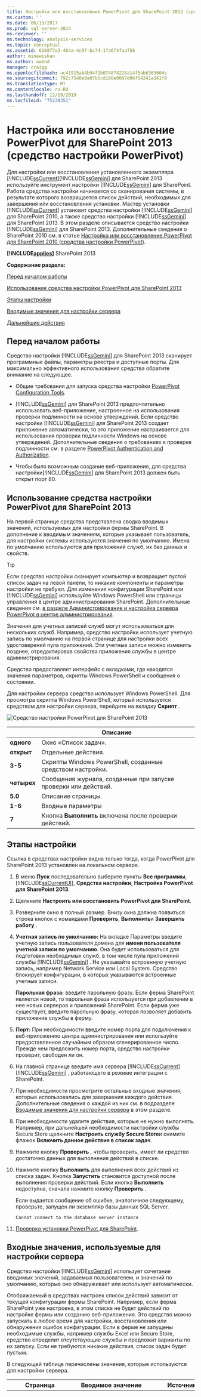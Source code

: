```yaml
---
title: Настройка или восстановление PowerPivot для SharePoint 2013 (средство настройки PowerPivot) | Документация Майкрософт
ms.custom: ''
ms.date: 06/13/2017
ms.prod: sql-server-2014
ms.reviewer: ''
ms.technology: analysis-services
ms.topic: conceptual
ms.assetid: 616877e3-464a-4c97-bc74-1fa6f4faa756
author: minewiskan
ms.author: owend
manager: craigg
ms.openlocfilehash: ac41915ab4b94f1b074874228a14f5ab6363604c
ms.sourcegitcommit: 792c7548e9a07b5cd166e0007d06f64241a161f8
ms.translationtype: MT
ms.contentlocale: ru-RU
ms.lasthandoff: 12/19/2019
ms.locfileid: "75229351"
---
```

# <a name="configure-or-repair-powerpivot-for-sharepoint-2013-powerpivot-configuration-tool"></a>Настройка или восстановление PowerPivot для SharePoint 2013 (средство настройки PowerPivot)
  Для настройки или восстановления установленного экземпляра [!INCLUDE[ssCurrent](../../includes/sscurrent-md.md)][!INCLUDE[ssGemini](../../includes/ssgemini-md.md)] для SharePoint 2013 используйте инструмент настройки [!INCLUDE[ssGemini](../../includes/ssgemini-md.md)] для SharePoint. Работа средства настройки начинается со сканирования системы, в результате которого возвращается список действий, необходимых для завершения или восстановления установки. Мастер установки [!INCLUDE[ssCurrent](../../includes/sscurrent-md.md)] установит средства настройки [!INCLUDE[ssGemini](../../includes/ssgemini-md.md)] для SharePoint 2010, а также средство настройки [!INCLUDE[ssGemini](../../includes/ssgemini-md.md)] для SharePoint 2013. В этом разделе описывается средство настройки [!INCLUDE[ssGemini](../../includes/ssgemini-md.md)] для SharePoint 2013. Дополнительные сведения о SharePoint 2010 см. в статье [Настройка или восстановление PowerPivot для SharePoint 2010 &#40;средства настройки PowerPivot&#41;](../configure-repair-powerpivot-sharepoint-2010.md).  
  
 **[!INCLUDE[applies](../../includes/applies-md.md)]** SharePoint 2013  
  
 **Содержание раздела:**  
  
 [Перед началом работы](#bkmk_before)  
  
 [Использование средства настройки PowerPivot для SharePoint 2013](#bkmk_using)  
  
 [Этапы настройки](#bkmk_steps)  
  
 [Вводимые значения для настройки сервера](#bkmk_input)  
  
 [Дальнейшие действия](#bkmk_nextsteps)  
  
##  <a name="bkmk_before"></a>Перед началом работы  
 Средство настройки [!INCLUDE[ssGemini](../../includes/ssgemini-md.md)] для SharePoint 2013 сканирует программные файлы, параметры реестра и доступные порты. Для максимально эффективного использования средства обратите внимание на следующее.  
  
-   Общие требования для запуска средства настройки [PowerPivot Configuration Tools](power-pivot-configuration-tools.md).  
  
-   
  [!INCLUDE[ssGemini](../../includes/ssgemini-md.md)] для SharePoint 2013 предпочтительно использовать веб-приложение, настроенное на использования проверки подлинности на основе утверждений. Если средство настройки [!INCLUDE[ssGemini](../../includes/ssgemini-md.md)] для SharePoint 2013 создает приложение автоматически, то это приложение настраивается для использования проверки подлинности Windows на основе утверждений. Дополнительные сведения о требованиях к проверке подлинности см. в разделе [PowerPivot Authentication and Authorization](power-pivot-authentication-and-authorization.md).  
  
-   Чтобы было возможным создание веб-приложения, для средства настройки[!INCLUDE[ssGemini](../../includes/ssgemini-md.md)] для SharePoint 2013 должен быть открыт порт 80.  
  
##  <a name="bkmk_using"></a>Использование средства настройки PowerPivot для SharePoint 2013  
 На первой странице средства представлена сводка вводимых значений, используемых для настройки фермы SharePoint. В дополнение к вводимым значениям, которые указывает пользователь, для настройки системы используются значения по умолчанию. Имена по умолчанию используются для приложений служб, их баз данных и свойств.  
  
> [!TIP]  
>  Если средство настройки сканирует компьютер и возвращает пустой список задач на левой панели, то никакие компоненты и параметры настройки не требуют. Для изменения конфигурации SharePoint или [!INCLUDE[ssGemini](../../includes/ssgemini-md.md)] используйте Windows PowerShell или страницы управления в центре администрирования SharePoint. Дополнительные сведения см. [в разделе Администрирование и настройка сервера PowerPivot в центре администрирования](power-pivot-server-administration-and-configuration-in-central-administration.md).  
  
 Значения для учетных записей служб могут использоваться для нескольких служб. Например, средство настройки использует учетную запись по умолчанию на первой странице для настройки всех удостоверений пула приложений. Эти учетные записи можно изменить позднее, отредактировав свойства приложения службы в центре администрирования.  
  
 Средство предоставляет интерфейс с вкладками, где находятся значения параметров, скрипты Windows PowerShell и сообщения о состоянии.  
  
 Для настройки сервера средство использует Windows PowerShell. Для просмотра скрипта Windows PowerShell, который используется средством для настройки сервера, перейдите на вкладку **Скрипт** .  
  
 ![Средство настройки PowerPivot для SharePoint 2013](../media/ssas-powerpivot-configtool-4-sharepoint2013-mainpage-configure.gif "Средство настройки PowerPivot для SharePoint 2013")  
  
||Описание|  
|-|-----------------|  
|**одного**|Окно «Список задач».|  
|**открыт**|Отдельные действия.|  
|**3-5**|Скрипты Windows PowerShell, созданные средством настройки.|  
|**четырех**|Сообщения журнала, созданные при запуске проверки или действий.|  
|**5.0**|Описание страницы.|  
|**1-6**|Входные параметры|  
|**7**|Кнопка **Выполнить** включена после проверки действий.|  
  
##  <a name="bkmk_steps"></a>Этапы настройки  
 Ссылка в средствах настройки видна только тогда, когда PowerPivot для SharePoint 2013 установлен на локальном сервере.  
  
1.  В меню **Пуск** последовательно выберите пункты **Все программы**, [!INCLUDE[ssCurrentUI](../../includes/sscurrentui-md.md)], **Средства настройки**, **Настройка PowerPivot для SharePoint 2013**.  
  
2.  Щелкните **Настроить или восстановить PowerPivot для SharePoint**.  
  
3.  Разверните окно в полный размер. Внизу окна должна появиться строка кнопок с командами **Проверить**, **Выполнить**и **Завершить работу** .  
  
4.  **Учетная запись по умолчанию:** На вкладке Параметры введите учетную запись пользователя домена для **имени пользователя учетной записи по умолчанию**. Она будет использоваться для подготовки необходимых служб, в том числе пула приложений службы [!INCLUDE[ssGemini](../../includes/ssgemini-md.md)] . Не указывайте встроенную учетную запись, например Network Service или Local System. Средство блокирует конфигурации, в которых указываются встроенные учетные записи.  
  
     **Парольная фраза:** введите парольную фразу. Если ферма SharePoint является новой, то парольная фраза используется при добавлении в нее новых серверов и приложений SharePoint. Если ферма уже существует, введите парольную фразу, которая позволяет добавить приложение службы в ферму.  
  
5.  **Порт:** При необходимости введите номер порта для подключения к веб-приложению центра администрирования или используйте предоставленное случайным образом сгенерированное число. Прежде чем предложить номер порта, средство настройки проверит, свободен ли он.  
  
6.  На главной странице введите имя сервера [!INCLUDE[ssCurrent](../../includes/sscurrent-md.md)][!INCLUDE[ssGemini](../../includes/ssgemini-md.md)] , работающего в режиме интеграции с SharePoint.  
  
7.  При необходимости просмотрите остальные входные значения, которые использовались для завершения каждого действия. Дополнительные сведения о каждой из них см. в подразделе [Вводимые значения для настройки сервера](#bkmk_input) в этом разделе.  
  
8.  При необходимости удалите действия, которые не нужно выполнять. Например, при дальнейшей необходимости настройки службы Secure Store щелкните **Настроить службу Secure Store**и снимите флажок **Включить данное действие в список задач**.  
  
9. Нажмите кнопку **Проверить** , чтобы проверить, имеет ли средство достаточно данных для выполнения действий в списке.  
  
10. Нажмите кнопку **Выполнить** для выполнения всех действий из списка задач. Кнопка **Запустить** становится доступной после выполнения проверки действий. Если кнопка **Выполнить** недоступна, сначала нажмите кнопку **Проверить** .  
  
     Если выдается сообщение об ошибке, аналогичное следующему, проверьте, запущен ли экземпляр базы данных SQL Server.  
  
    ```  
    Cannot connect to the database server instance  
    ```  
  
11. [Проверка установки PowerPivot для SharePoint](../instances/install-windows/verify-a-power-pivot-for-sharepoint-installation.md).  
  
##  <a name="bkmk_input"></a>Входные значения, используемые для настройки сервера  
 Средство настройки [!INCLUDE[ssGemini](../../includes/ssgemini-md.md)] использует сочетание вводимых значений, задаваемых пользователем, и значений по умолчанию, которые оно обнаруживает или использует автоматически.  
  
 Отображаемый в средствах настроек список действий зависит от текущей конфигурации фермы SharePoint. Например, если ферма SharePoint уже настроена, в этом списке не будет действий по настройке фермы или созданию веб-приложения. Это средство можно запускать в любое время для настройки, восстановления или обнаружения ошибок конфигурации. Если в ферме не запущены необходимые службы, например службы Excel или Secure Store, средство определит отсутствующие службы и предложит варианты по их запуску. Если не требуются никакие действия, список задач будет пустым.  
  
 В следующей таблице перечислены значения, которые используются для настройки сервера.  
  
|Страница|Вводимое значение|Источник|Описание|  
|----------|-----------------|------------|-----------------|  
|**Настройка или восстановление [!INCLUDE[ssGemini](../../includes/ssgemini-md.md)] для SharePoint**|Учетная запись по умолчанию|Текущий пользователь|Учетной записью по умолчанию является учетная запись пользователя домена Windows, которая используется для провизионирования общих служб в ферме. Они используются для провизионирования следующим образом.<br />[!INCLUDE[ssGemini](../../includes/ssgemini-md.md)]Приложение службы<br />Служба Secure Store<br />Службы Excel<br />Удостоверение пула веб-приложений<br />Администратор семейства веб-сайтов<br />Учетная запись автоматического обновления данных [!INCLUDE[ssGemini](../../includes/ssgemini-md.md)]<br /><br /> По умолчанию используется учетная запись домена текущего пользователя. Рекомендуется заменить значение по умолчанию, если только сервер не настраивается для целей непроизводственного или пробного использования. Позже можно изменить удостоверения службы в центре администрирования. При необходимости в средстве настройки [!INCLUDE[ssGemini](../../includes/ssgemini-md.md)] можно указать выделенные учетные записи для выполнения следующих задач.<br /><br /> Веб-приложение с помощью страницы **Создание веб-приложения по умолчанию** (предполагается, что средство создает веб-приложение для фермы).<br />[!INCLUDE[ssGemini](../../includes/ssgemini-md.md)]Учетная запись автоматического обновления данных с помощью страницы **Создание автоматической учетной записи для обновления данных** в этом средстве.|  
||Сервер базы данных|Локальный именованный экземпляр [!INCLUDE[ssGemini](../../includes/ssgemini-md.md)] (если таковой имеется)|Если экземпляр ядра СУБД установлен в виде именованного экземпляра [!INCLUDE[ssGemini](../../includes/ssgemini-md.md)] , средство заполнит поле сервера базы данных именем данного экземпляра. Если ядро СУБД не установлено, это поле будет пустым.<br /><br /> **Сервер базы данных** является обязательным параметром. Это может быть любая версия или выпуск SQL Server, которые поддерживаются для ферм SharePoint.|  
||Парольная фраза|Вводимые пользователем данные|При создании новой фермы указанная парольная фраза будет использоваться как парольная фраза для фермы. При добавлении [!INCLUDE[ssGemini](../../includes/ssgemini-md.md)] для SharePoint в существующую ферму введите парольную фразу существующей фермы.|  
||Порт центра администрирования SharePoint|По умолчанию (при необходимости)|Если ферма не настроена, средство предложит варианты по ее созданию, включая создание конечной точки HTTP для центра администрирования. Для этого выбирается случайно созданный незадействованный номер порта.|  
||[!INCLUDE[ssGemini](../../includes/ssgemini-md.md)]для служб Excel ([ServerName] \ [!INCLUDE[ssGemini](../../includes/ssgemini-md.md)])|Вводимые пользователем данные|Сервер [!INCLUDE[ssGemini](../../includes/ssgemini-md.md)] необходим службам Excel для поддержки базовых функций PowerPivot. Введенное на этой странице имя сервера также добавляется в список на странице **Настройка серверов PowerPivot** .|  
|**Настройка новой фермы**|Сервер базы данных<br /><br /> Учетная запись фермы<br /><br /> Парольная фраза<br /><br /> Порт центра администрирования SharePoint|По умолчанию (при необходимости)|Настройки по умолчанию для данных, введенных на главной странице.|  
|**Создание приложения службы PowerPivot**|Имя приложения службы|Значение по умолчанию|[!INCLUDE[ssGemini](../../includes/ssgemini-md.md)]Имя приложения службы имя по умолчанию — **приложение службы PowerPivot по умолчанию**. В средстве можно указать другое значение.|  
||Сервер базы данных|Значение по умолчанию|Сервер базы данных, на котором размещается база данных приложения службы [!INCLUDE[ssGemini](../../includes/ssgemini-md.md)] . Имя сервера по умолчанию то же, что у сервера базы данных, используемого для фермы. Можно указать другое значение, отличное от имени сервера по умолчанию.|  
||Имя базы данных|Значение по умолчанию|Имя базы данных, создаваемой для приложения службы [!INCLUDE[ssGemini](../../includes/ssgemini-md.md)] . Имя базы данных по умолчанию формируется исходя из имени приложения службы, за которым следует идентификатор GUID, обеспечивающий его уникальность. В средстве можно указать другое значение.|  
|**Создание веб-приложения по умолчанию**|Имя веб-приложения|По умолчанию (при необходимости)|Если веб-приложений не существует, то средство создает одно веб-приложение. Веб-приложение будет настроено для использования классического режима проверки подлинности и будет прослушивать порт 80. Максимальный размер файла для передачи устанавливается равным 2047, что является максимально допустимым значением в SharePoint. Большой размер файла для передачи позволяет передавать объемные файлы [!INCLUDE[ssGemini](../../includes/ssgemini-md.md)] на сервер.|  
||URL-адрес|По умолчанию (при необходимости)|Средство создает URL-адрес на основании имени сервера с использованием соглашений об именах файлов, принятых в SharePoint.|  
||Пул приложений|По умолчанию (при необходимости)|Средство создает пул приложений по умолчанию в службах IIS.|  
||Учетная запись и пароль пула веб-приложений|По умолчанию (при необходимости)|Учетная запись пула приложений основана на учетной записи по умолчанию, однако ее можно изменить в средстве.|  
||Сервер базы данных|По умолчанию (при необходимости)|Для хранения базы данных приложения автоматически выбирается экземпляр базы данных по умолчанию, однако в средстве можно выбрать другой экземпляр SQL Server.|  
||Имя базы данных|По умолчанию (при необходимости)|Имя базы данных приложения службы. Имя базы данных соответствует соглашениям об именах файлов, принятым в SharePoint, однако можно выбрать другое имя.|  
|**Развертывание решения веб-приложения**|URL-адрес|По умолчанию (при необходимости)|URL-адрес по умолчанию берется из веб-приложения по умолчанию.|  
||Максимальный размер файла (МБ)|По умолчанию (при необходимости)|Значение по умолчанию — 2047. Библиотеки документов SharePoint также имеют максимальный размер, и параметр [!INCLUDE[ssGemini](../../includes/ssgemini-md.md)] не должен превышать параметр библиотеки документов. Дополнительные сведения см. в статье [Настройка максимального размера файла для отправки &#40;PowerPivot для SharePoint&#41;](configure-maximum-file-upload-size-power-pivot-for-sharepoint.md).|  
|**Создание семейства веб-сайтов**|Администратор сайта|По умолчанию (при необходимости)|Средство использует учетную запись по умолчанию. Изменить ее можно на странице **Создание семейства веб-сайтов** .|  
||Адрес электронной почты для связи|По умолчанию (при необходимости)|Если на сервере настроена система Microsoft Outlook, средство будет использовать адрес электронной почты текущего пользователя. В противном случае будет использоваться заполнитель.|  
||URL-адрес сайта|По умолчанию (при необходимости)|Средство создает URL-адрес сайта с использованием такого же контекста именования URL-адресов, как в SharePoint.|  
||Заголовок сайта|По умолчанию (при необходимости)|В качестве заголовка по умолчанию средство использует **Сайт PowerPivot** .|  
|**Активация [!INCLUDE[ssGemini](../../includes/ssgemini-md.md)] компонента в семействе веб-сайтов**|URL-адрес сайта||URL-адрес семейства веб-сайтов, для которого активируются функции [!INCLUDE[ssGemini](../../includes/ssgemini-md.md)] .|  
||Включение расширенной функции для этого сайта||Включите функцию сайта SharePoint "PremiumSite".|  
|**Создание приложения службы Secure Store**|Имя приложения службы|По умолчанию (при необходимости)|Введите имя приложения службы Secure Store.|  
||Сервер базы данных|Вводимые пользователем данные|Введите имя сервера базы данных для приложения службы Secure Store.|  
|**Создание прокси-агента приложения службы Secure Store**|Имя приложения службы|По умолчанию (при необходимости)|Введите имя приложения службы Secure Store, которое введено на предыдущей странице.|  
||Прокси-сервер приложения службы|По умолчанию (при необходимости)|Введите имя прокси-сервера приложения службы Secure Store. Это имя появится в группе соединений (по умолчанию), которая связывает приложения с веб-приложениями содержимого SharePoint.|  
|**Обновление главного ключа службы Secure Store**|Прокси-сервер приложения службы|По умолчанию (при необходимости)|Введите имя прокси-сервера приложения службы Secure Store, которое вводилось на предыдущей странице.|  
||Парольная фраза|Вводимые пользователем данные|Для шифрования данных используется главный ключ. По умолчанию для формирования ключа используется та же парольная фраза, с помощью которой выполняется подготовка новых серверов в ферме. Парольную фразу по умолчанию можно заменить на уникальную парольную фразу.|  
|**Создание учетной записи автоматического обновления для DataRefresh**|Идентификатор целевого приложения|По умолчанию (при необходимости)|Создайте целевое приложение для хранения учетных данных, используемых для автоматического обновления данных [!INCLUDE[ssGemini](../../includes/ssgemini-md.md)] .<br /><br /> Идентификатор приложения может быть описательным текстом.|  
||Понятное имя для целевого приложения|По умолчанию (при необходимости)||  
||Автоматические имя пользователя и пароль учетной записи|По умолчанию (при необходимости)|Введите данные учетной записи пользователя Windows, которые используются целевым приложением и для автоматического обновления данных. Дополнительные сведения см. [в разделе Настройка обновления данных служб Excel с помощью учетной записи автоматической службы в SharePoint Server 2013](https://technet.microsoft.com/library/hh525344\(office.15\).aspx) (https://technet.microsoft.com/library/hh525344(office.15).aspx).|  
||URL-адрес сайта|По умолчанию (при необходимости)|Введите URL-адрес сайта семейства сайтов, сопоставленного с целевым приложением. Для сопоставления с дополнительными семействами веб-сайтов воспользуйтесь центром администрирования SharePoint.|  
|**Создать приложение службы для служб Excel**|Имя приложения службы|По умолчанию (при необходимости)|Введите имя приложения службы. На сервере базы данных фермы SharePoint создается база данных приложения службы с тем же именем.|  
|**Настройка [!INCLUDE[ssGemini](../../includes/ssgemini-md.md)] серверов**|Имя приложения службы|По умолчанию (при необходимости)|Имя приложения службы, введенное на предыдущей странице.|  
||[!INCLUDE[ssGemini](../../includes/ssgemini-md.md)]Имя сервера||Список зарегистрированных серверов [!INCLUDE[ssGemini](../../includes/ssgemini-md.md)] .<br /><br /> Имя сервера, введенное на предыдущей странице, автоматически добавляется на этой.|  
|**Регистрация [!INCLUDE[ssGemini](../../includes/ssgemini-md.md)] надстройки в качестве средства учета использования служб Excel**|Имя приложения службы||Имя приложения службы, введенное на предыдущей странице.|  
|||||  
  
 Если средство настройки PowerPivot для SharePoint 2013 создает ферму, то оно при этом создает необходимые базы данных на сервере баз данных с использованием контекста именования файлов, принятых в SharePoint. Изменить имя базы данных фермы нельзя.  
  
 Если средство создает семейство веб-сайтов, то создает базу данных содержимого на сервере баз данных с использованием соглашений об именах файлов, принятых в SharePoint. Изменить имя базы данных содержимого нельзя.  
  
## <a name="verify-the-configuration"></a>Проверка конфигурации  
 См. раздел " [!INCLUDE[ssGemini](../../includes/ssgemini-md.md)] Проверка конфигурации" статьи [Настройка PowerPivot и развертывание решений &#40;SharePoint 2013&#41;](../instances/install-windows/configure-power-pivot-and-deploy-solutions-sharepoint-2013.md).  
  
##  <a name="bkmk_nextsteps"></a>Дальнейшие действия  
 Существует несколько дополнительных задач, которые необходимо выполнить после завершения установки сервера.  
  
-   Предоставление разрешений SharePoint пользователям и группам. Эта задача необходима для обеспечения доступа к сайтам и их содержимому.  
  
-   Изменение удостоверений пула приложений службы для запуска из другой учетной записи. Указание другого удостоверения для служб и приложений рекомендуется для повышения безопасности развертывания SharePoint.  
  
-   Создайте дополнительные надежные сайты в службах Excel, чтобы можно было устанавливать разрешения и параметры конфигурации, которые наиболее подходят для доступа к данным [!INCLUDE[ssGemini](../../includes/ssgemini-md.md)] .  
  
-   Для поддержки обновления данных на сервере установите широко применяемые поставщики данных.  
  
### <a name="grant-sharepoint-permissions-to-workbook-users"></a>Предоставление разрешений SharePoint пользователям книги  
 Для публикации и просмотра книг пользователям требуются разрешения SharePoint. Пользователям, которые будут просматривать опубликованные книги, необходимо предоставить разрешение **Просмотр** , а пользователям, которые публикуют и обрабатывают книги, необходимо предоставить разрешение **Участие** . Для предоставления разрешений необходимо быть администратором семейства веб-сайтов.  
  
1.  На сайте SharePoint 2013 щелкните значок параметров ![Параметры SharePoint](../media/as-sharepoint2013-settings-gear.gif "Параметры SharePoint") и выберите пункт **Параметры сайта**.  
  
2.  Нажмите **Разрешения сайта** в группе **Пользователи и разрешения** .  
  
3.  Создавайте группы по мере необходимости, если требуется набор пользователей с разрешениями **Участие** , и отдельную группу для набора пользователей только с разрешениями **Просмотр** .  
  
4.  Введите учетные записи пользователей или групп домена Windows, которые будут иметь членство в группах. Как и ранее, адреса электронной почты или группы распределения следует использовать только в том случае, если приложение настроено для классической проверки подлинности.  
  
### <a name="install-data-providers-used-in-data-refresh-and-check-user-permissions"></a>Установка поставщиков данных, используемых для обновления данных, и проверка разрешений пользователя  
 Обновление данных на сервере позволяет пользователям импортировать обновленные данные в свои книги в автоматическом режиме. Для успешного обновления данных сервер, на котором работают службы Analysis Services в режиме интеграции с SharePoint, должен иметь те же поставщики данных, что использовались и для первоначального импорта данных. Кроме того, учетная запись пользователя, под которой выполняется обновление данных, часто должна иметь разрешение на чтение из внешних источников данных. Чтобы гарантировать успешное завершение операции, необходимо проверить требования для включения и настройки обновления данных. Дополнительные сведения см. [в разделе PowerPivot Data Refresh with SharePoint 2010](../powerpivot-data-refresh-with-sharepoint-2010.md).  
  
> [!NOTE]  
>  Для [!INCLUDE[ssCurrent](../../includes/sscurrent-md.md)] [!INCLUDE[ssGemini](../../includes/ssgemini-md.md)] для SharePoint 2013 поставщики данных устанавливаются при запуске установщика программы **PowerPivot. msi** и [!INCLUDE[ssGemini](../../includes/ssgemini-md.md)] средства настройки SharePoint 2013. Дополнительные сведения см. в разделе [Установка или удаление надстройки PowerPivot для SharePoint &#40;SharePoint 2013&#41;](../instances/install-windows/install-or-uninstall-the-power-pivot-for-sharepoint-add-in-sharepoint-2013.md).  
  
### <a name="change-application-pool-and-service-identities-in-sharepoint"></a>Изменение пула приложений или идентификаторов служб в SharePoint  
 Средство настройки [!INCLUDE[ssGemini](../../includes/ssgemini-md.md)] подготавливает компоненты фермы, приложения и службы для работы от одной учетной записи. Это упрощает установку, однако система при этом не будет удовлетворять требованиям безопасности фермы SharePoint. Чтобы добиться более высокого уровня надежности системы, после завершения установки измените удостоверения пулов приложений и служб таким образом, чтобы они работали под разными учетными записями. Дополнительные сведения см. в разделе [Настройка учетных записей служб PowerPivot](configure-power-pivot-service-accounts.md).  
  
### <a name="create-additional-trusted-sites-in-excel-services"></a>Создание дополнительных надежных сайтов в службах Excel  
 Можно добавить надежные сайты в службы Excel, чтобы изменять разрешения и параметры конфигурации для сайтов, предоставляющих книги Excel и данные [!INCLUDE[ssGemini](../../includes/ssgemini-md.md)] . Дополнительные сведения см. в разделе [Create a trusted location for PowerPivot sites in Central Administration](create-a-trusted-location-for-power-pivot-sites-in-central-administration.md).  
  
### <a name="build-a-includessgeminiincludesssgemini-mdmd-workbook"></a>Построение книги [!INCLUDE[ssGemini](../../includes/ssgemini-md.md)]  
 После установки компонентов сервера на ферму можно перейти к созданию первой книги Excel 2013, в которой будут использоваться внедренные данные [!INCLUDE[ssGemini](../../includes/ssgemini-md.md)] , а затем опубликовать ее в библиотеке SharePoint. Также можно передать или опубликовать образец книги [!INCLUDE[ssGemini](../../includes/ssgemini-md.md)] , чтобы проверить доступ к данным [!INCLUDE[ssGemini](../../includes/ssgemini-md.md)] в SharePoint. Дополнительную информацию см. в следующих разделах.  

-   [Новые возможности PowerPivot в Excel 2013](https://www.microsoft.com/microsoft-365/blog/2012/12/13/introduction-to-powerpivot-in-excel-2013/).  
  
-   [Запустите PowerPivot в надстройке Excel 2013](https://office.microsoft.com/excel-help/start-powerpivot-in-excel-2013-add-in-HA102837097.aspx?CTT=5&origin=HA102837110).  
  
### <a name="add-additional-analysis-services-servers-in-sharepoint-mode"></a>Добавление серверов службы Analysis Services в режиме интеграции с SharePoint  
 В дальнейшем, если потребуются дополнительные возможности по хранению и обработке данных, в ферму можно будет добавить дополнительные серверы для работы служб Analysis Services в режиме интеграции с SharePoint. Для [!INCLUDE[ssCurrent](../../includes/sscurrent-md.md)][!INCLUDE[ssGemini](../../includes/ssgemini-md.md)] для SharePoint 2013 новые серверы [!INCLUDE[ssASnoversion](../../includes/ssasnoversion-md.md)] устанавливаются в режиме интеграции с SharePoint, а затем настраиваются службы Excel. Дополнительные сведения см. в подразделе «Установка с одним сервером» [PowerPivot для SharePoint установки 2013](../instances/install-windows/install-analysis-services-in-power-pivot-mode.md).  
  
## <a name="additional-resources"></a>Дополнительные ресурсы  
 ![Параметры SharePoint](../media/as-sharepoint2013-settings-gear.gif "Параметры SharePoint") [отправляют отзывы и контактные данные через Microsoft SQL Server Connect](https://connect.microsoft.com/SQLServer/Feedback) (https://connect.microsoft.com/SQLServer/Feedback).  
  
## <a name="see-also"></a>См. также  
 [Установка и удаление надстройки PowerPivot для SharePoint &#40;SharePoint 2013&#41;](../instances/install-windows/install-or-uninstall-the-power-pivot-for-sharepoint-add-in-sharepoint-2013.md)   
 [Средства настройки PowerPivot](power-pivot-configuration-tools.md)   
 [Администрирование и настройка сервера PowerPivot в центре администрирования](power-pivot-server-administration-and-configuration-in-central-administration.md)   
 [Обновление книг и обновление данных по расписанию &#40;SharePoint 2013&#41;](../instances/install-windows/upgrade-workbooks-and-scheduled-data-refresh-sharepoint-2013.md)  
  
